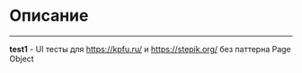 # Описание #
___
**test1** - UI тесты для https://kpfu.ru/ и https://stepik.org/ без паттерна Page Object  

